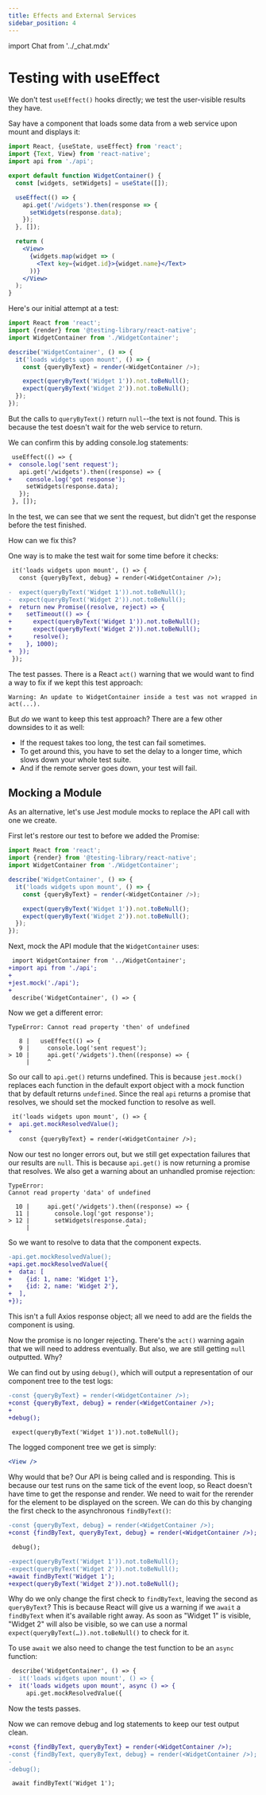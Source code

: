 ```yaml
---
title: Effects and External Services
sidebar_position: 4
---
```

import Chat from '../_chat.mdx'

# Testing with useEffect

We don't test `useEffect()` hooks directly; we test the user-visible results they have.

Say have a component that loads some data from a web service upon mount and displays it:

```jsx
import React, {useState, useEffect} from 'react';
import {Text, View} from 'react-native';
import api from './api';

export default function WidgetContainer() {
  const [widgets, setWidgets] = useState([]);

  useEffect(() => {
    api.get('/widgets').then(response => {
      setWidgets(response.data);
    });
  }, []);

  return (
    <View>
      {widgets.map(widget => (
        <Text key={widget.id}>{widget.name}</Text>
      ))}
    </View>
  );
}
```

Here's our initial attempt at a test:

```js
import React from 'react';
import {render} from '@testing-library/react-native';
import WidgetContainer from './WidgetContainer';

describe('WidgetContainer', () => {
  it('loads widgets upon mount', () => {
    const {queryByText} = render(<WidgetContainer />);

    expect(queryByText('Widget 1')).not.toBeNull();
    expect(queryByText('Widget 2')).not.toBeNull();
  });
});
```

But the calls to `queryByText()` return `null`--the text is not found. This is because the test doesn't wait for the web service to return.

We can confirm this by adding console.log statements:

```diff
 useEffect(() => {
+  console.log('sent request');
   api.get('/widgets').then((response) => {
+    console.log('got response');
     setWidgets(response.data);
   });
 }, []);
```

In the test, we can see that we sent the request, but didn't get the response before the test finished.

How can we fix this?

One way is to make the test wait for some time before it checks:

```diff
 it('loads widgets upon mount', () => {
   const {queryByText, debug} = render(<WidgetContainer />);

-  expect(queryByText('Widget 1')).not.toBeNull();
-  expect(queryByText('Widget 2')).not.toBeNull();
+  return new Promise((resolve, reject) => {
+    setTimeout(() => {
+      expect(queryByText('Widget 1')).not.toBeNull();
+      expect(queryByText('Widget 2')).not.toBeNull();
+      resolve();
+    }, 1000);
+  });
 });
```

The test passes. There is a React `act()` warning that we would want to find a way to fix if we kept this test approach:

```
Warning: An update to WidgetContainer inside a test was not wrapped in act(...).
```

But *do* we want to keep this test approach? There are a few other downsides to it as well:

- If the request takes too long, the test can fail sometimes.
- To get around this, you have to set the delay to a longer time, which slows down your whole test suite.
- And if the remote server goes down, your test will fail.

## Mocking a Module

As an alternative, let's use Jest module mocks to replace the API call with one we create.

First let's restore our test to before we added the Promise:

```js
import React from 'react';
import {render} from '@testing-library/react-native';
import WidgetContainer from './WidgetContainer';

describe('WidgetContainer', () => {
  it('loads widgets upon mount', () => {
    const {queryByText} = render(<WidgetContainer />);

    expect(queryByText('Widget 1')).not.toBeNull();
    expect(queryByText('Widget 2')).not.toBeNull();
  });
});
```

Next, mock the API module that the `WidgetContainer` uses:

```diff
 import WidgetContainer from '../WidgetContainer';
+import api from './api';
+
+jest.mock('./api');
+
 describe('WidgetContainer', () => {
```

Now we get a different error:

```
TypeError: Cannot read property 'then' of undefined

   8 |   useEffect(() => {
   9 |     console.log('sent request');
> 10 |     api.get('/widgets').then((response) => {
     |     ^
```

So our call to `api.get()` returns undefined. This is because `jest.mock()` replaces each function in the default export object with a mock function that by default returns `undefined`. Since the real `api` returns a promise that resolves, we should set the mocked function to resolve as well.

```diff
 it('loads widgets upon mount', () => {
+  api.get.mockResolvedValue();
+
   const {queryByText} = render(<WidgetContainer />);
```

Now our test no longer errors out, but we still get expectation failures that our results are `null`. This is because `api.get()` is now returning a promise that resolves. We also get a warning about an unhandled promise rejection:

```
TypeError:
Cannot read property 'data' of undefined

  10 |     api.get('/widgets').then((response) => {
  11 |       console.log('got response');
> 12 |       setWidgets(response.data);
     |                           ^
```

So we want to resolve to data that the component expects.

```diff
-api.get.mockResolvedValue();
+api.get.mockResolvedValue({
+  data: [
+    {id: 1, name: 'Widget 1'},
+    {id: 2, name: 'Widget 2'},
+  ],
+});
```

This isn't a full Axios response object; all we need to add are the fields the component is using.

Now the promise is no longer rejecting. There's the `act()` warning again that we will need to address eventually. But also, we are still getting `null` outputted. Why?

We can find out by using `debug()`, which will output a representation of our component tree to the test logs:

```diff
-const {queryByText} = render(<WidgetContainer />);
+const {queryByText, debug} = render(<WidgetContainer />);
+
+debug();

 expect(queryByText('Widget 1')).not.toBeNull();
```

The logged component tree we get is simply:

```jsx
<View />
```

Why would that be? Our API is being called and is responding. This is because our test runs on the same tick of the event loop, so React doesn't have time to get the response and render. We need to wait for the rerender for the element to be displayed on the screen. We can do this by changing the first check to the asynchronous `findByText()`:

```diff
-const {queryByText, debug} = render(<WidgetContainer />);
+const {findByText, queryByText, debug} = render(<WidgetContainer />);

 debug();

-expect(queryByText('Widget 1')).not.toBeNull();
-expect(queryByText('Widget 2')).not.toBeNull();
+await findByText('Widget 1');
+expect(queryByText('Widget 2')).not.toBeNull();
```

Why do we only change the first check to `findByText`, leaving the second as `queryByText`? This is because React will give us a warning if we `await` a `findByText` when it's available right away. As soon as "Widget 1" is visible, "Widget 2" will also be visible, so we can use a normal `expect(queryByText(…)).not.toBeNull()` to check for it.

To use `await` we also need to change the test function to be an `async` function:

```diff
 describe('WidgetContainer', () => {
-  it('loads widgets upon mount', () => {
+  it('loads widgets upon mount', async () => {
     api.get.mockResolvedValue({
```

Now the tests passes.

Now we can remove debug and log statements to keep our test output clean.

```diff
+const {findByText, queryByText} = render(<WidgetContainer />);
-const {findByText, queryByText, debug} = render(<WidgetContainer />);
-
-debug();

 await findByText('Widget 1');
```

<Chat />
